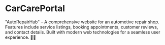 # CarCarePortal
"AutoRepairHub" – A comprehensive website for an automotive repair shop. Features include service listings, booking appointments, customer reviews, and contact details. Built with modern web technologies for a seamless user experience. 🚗🔧
